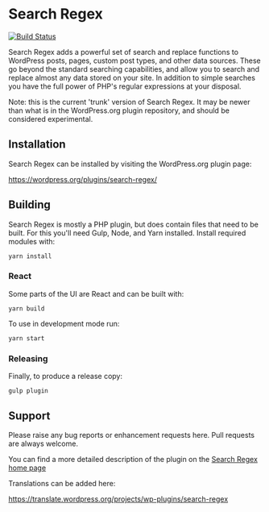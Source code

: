 # Search Regex

[![Build Status](https://travis-ci.org/johngodley/search-regex.svg?branch=master)](https://travis-ci.org/johngodley/search-regex)

Search Regex adds a powerful set of search and replace functions to WordPress posts, pages, custom post types, and other data sources. These go beyond the standard searching capabilities, and allow you to search and replace almost any data stored on your site. In addition to simple searches you have the full power of PHP's regular expressions at your disposal.

Note: this is the current 'trunk' version of Search Regex. It may be newer than what is in the WordPress.org plugin repository, and should be considered experimental.

## Installation
Search Regex can be installed by visiting the WordPress.org plugin page:

https://wordpress.org/plugins/search-regex/

## Building

Search Regex is mostly a PHP plugin, but does contain files that need to be built. For this you'll need Gulp, Node, and Yarn installed. Install required modules with:

`yarn install`

### React

Some parts of the UI are React and can be built with:

`yarn build`

To use in development mode run:

`yarn start`

### Releasing

Finally, to produce a release copy:

`gulp plugin`

## Support

Please raise any bug reports or enhancement requests here. Pull requests are always welcome.

You can find a more detailed description of the plugin on the [Search Regex home page](https://searchregex.com)

Translations can be added here:

https://translate.wordpress.org/projects/wp-plugins/search-regex
